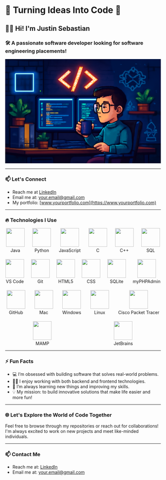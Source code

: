 # 🌟 **Turning Ideas Into Code** 🌟

## 👨‍💻 **Hi! I'm Justin Sebastian**
### 🛠 **A passionate software developer looking for software engineering placements!**
  
![Coding Animation](https://raw.githubusercontent.com/Jseb0/jseb0/refs/heads/main/ChatGPT%20Image%20May%207%2C%202025%2C%2002_54_33%20PM.png)

---

### 📫 **Let's Connect**  
- Reach me at [LinkedIn](https://www.linkedin.com/in/yourprofile)
- Email me at: [your.email@gmail.com](mailto:your.email@gmail.com)
- My portfolio: [www.yourportfolio.com](https://www.yourportfolio.com)

---

### 🔥 **Technologies I Use**

<div style="display: flex; flex-wrap: wrap; justify-content: space-around; gap: 20px;">
  <div align="center">
    <img src="https://skillicons.dev/icons?i=java" width="60" height="60"><br>Java
  </div>
  <div align="center">
    <img src="https://skillicons.dev/icons?i=python" width="60" height="60"><br>Python
  </div>
  <div align="center">
    <img src="https://skillicons.dev/icons?i=javascript" width="60" height="60"><br>JavaScript
  </div>
  <div align="center">
    <img src="https://skillicons.dev/icons?i=c" width="60" height="60"><br>C
  </div>
  <div align="center">
    <img src="https://skillicons.dev/icons?i=cplusplus" width="60" height="60"><br>C++
  </div>
  <div align="center">
    <img src="https://skillicons.dev/icons?i=mysql" width="60" height="60"><br>SQL
  </div>
  <div align="center">
    <img src="https://skillicons.dev/icons?i=vscode" width="60" height="60"><br>VS Code
  </div>
  <div align="center">
    <img src="https://skillicons.dev/icons?i=git" width="60" height="60"><br>Git
  </div>
  <div align="center">
    <img src="https://skillicons.dev/icons?i=html" width="60" height="60"><br>HTML5
  </div>
  <div align="center">
    <img src="https://skillicons.dev/icons?i=css" width="60" height="60"><br>CSS
  </div>
  <div align="center">
    <img src="https://skillicons.dev/icons?i=sqlite" width="60" height="60"><br>SQLite
  </div>
  <div align="center">
    <img src="https://skillicons.dev/icons?i=php" width="60" height="60"><br>myPHPAdmin
  </div>
  <div align="center">
    <img src="https://skillicons.dev/icons?i=github" width="60" height="60"><br>GitHub
  </div>
  <div align="center">
    <img src="https://skillicons.dev/icons?i=apple" width="60" height="60"><br>Mac
  </div>
  <div align="center">
    <img src="https://skillicons.dev/icons?i=windows" width="60" height="60"><br>Windows
  </div>
  <div align="center">
    <img src="https://skillicons.dev/icons?i=linux" width="60" height="60"><br>Linux
  </div>
  <div align="center">
    <img src="https://skillicons.dev/icons?i=ciscopackettracer" width="60" height="60"><br>Cisco Packet Tracer
  </div>
  <div align="center">
    <img src="https://skillicons.dev/icons?i=mamp" width="60" height="60"><br>MAMP
  </div>
  <div align="center">
    <img src="https://skillicons.dev/icons?i=jetbrains" width="60" height="60"><br>JetBrains
  </div>
</div>

---

### ⚡ **Fun Facts**

- 💻 I’m obsessed with building software that solves real-world problems.
- 🧑‍💻 I enjoy working with both backend and frontend technologies.
- 🧠 I’m always learning new things and improving my skills.
- 💡 My mission: to build innovative solutions that make life easier and more fun!

---


### 🌐 **Let's Explore the World of Code Together**  
Feel free to browse through my repositories or reach out for collaborations! I'm always excited to work on new projects and meet like-minded individuals.

---

### 📫 **Contact Me**
- Reach me at: [LinkedIn](https://www.linkedin.com/in/yourprofile)
- Email me at: [your.email@gmail.com](mailto:your.email@gmail.com)

